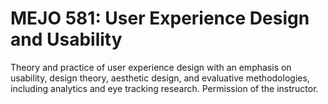 # MEJO 581: User Experience Design and Usability

Theory and practice of user experience design with an emphasis on usability, design theory, aesthetic design, and evaluative methodologies, including analytics and eye tracking research. Permission of the instructor.